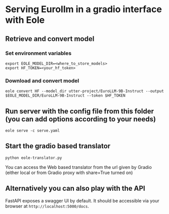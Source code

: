 # Serving Eurollm in a gradio interface with Eole

## Retrieve and convert model

### Set environment variables

```
export EOLE_MODEL_DIR=<where_to_store_models>
export HF_TOKEN=<your_hf_token>
```

### Download and convert model


```
eole convert HF --model_dir utter-project/EuroLLM-9B-Instruct --output $EOLE_MODEL_DIR/EuroLLM-9B-Instruct --token $HF_TOKEN
```

## Run server with the config file from this folder (you can add options according to your needs)

```
eole serve -c serve.yaml
```

## Start the gradio based translator

```
python eole-translator.py
```

You can access the Web based translator from the url given by Gradio (either local or from Gradio proxy with share=True turned on)


## Alternatively you can also play with the API

FastAPI exposes a swagger UI by default. It should be accessible via your browser at `http://localhost:5000/docs`.

